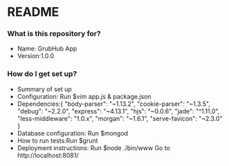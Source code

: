 # README #

### What is this repository for? ###

* Name: GrubHub App
* Version:1.0.0

### How do I get set up? ###

* Summary of set up
* Configuration: Run $vim app.js & package.json
* Dependencies:{
 "body-parser": "~1.13.2",
    "cookie-parser": "~1.3.5",
    "debug": "~2.2.0",
    "express": "~4.13.1",
    "hjs": "~0.0.6",
    "jade": "^1.11.0",
    "less-middleware": "1.0.x",
    "morgan": "~1.6.1",
    "serve-favicon": "~2.3.0"
}
* Database configuration: Run $mongod
* How to run tests:Run $grunt
* Deployment instructions: 
	Run $node ./bin/www 
	Go to http://localhost:8081/